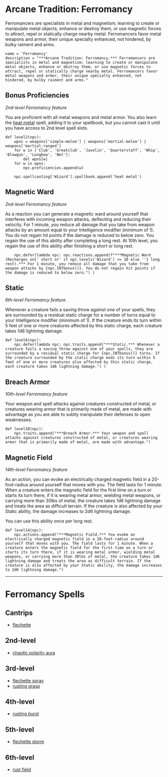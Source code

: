 # Arcane Tradition: Ferromancy
Ferromancers are specialists in metal and magnetism; learning to create or manipulate metal objects, enhance or destroy them, or use magnetic forces to attract, repel or statically charge nearby metal. Ferromancers favor metal weapons and armor, their unique specialty enhanced, not hindered, by bulky raiment and arms.

```
name = 'Ferromancy'
description = "***Arcane Tradition: Ferromancy.*** Ferromancers are specialists in metal and magnetism; learning to create or manipulate metal objects, enhance or destroy them, or use magnetic forces to attract, repel or statically charge nearby metal. Ferromancers favor metal weapons and armor, their unique specialty enhanced, not hindered, by bulky raiment and arms."
```

## Bonus Proficiencies
*2nd-level Ferromancy feature*

You are proficient with all metal weapons and metal armor. You also learn the [heat metal](../../Magic/Spells/heat-metal.md) spell, adding it to your spellbook, but you cannot cast it until you have access to 2nd level spell slots.

```
def level2(npc):
    wpns = weapons['simple-melee'] | weapons['martial-melee'] | weapons['martial-ranged']
    for w in ['Club', 'Greatclub', 'Javelin', 'Quarterstaff', 'Whip', 'Blowgun', 'Longbow', 'Net']:
        del wpns[w]
    for w in wpns:
        npc.proficiencies.append(w)

    npc.spellcasting['Wizard'].spellbook.append('heat metal')
```

## Magnetic Ward
*2nd-level Ferromancy feature*

As a reaction you can generate a magnetic ward around yourself that interferes with incoming weapon attacks, deflecting and reducing their velocity. For 1 minute, you reduce all damage that you take from weapon attacks by an amount equal to your Intelligence modifier (minimum of 1). You do not regain hit points if the damage is reduced to below zero. You regain the use of this ability after completing a long rest. At 10th level, you regain the use of this ability after finishing a short or long rest.

```
    npc.defer(lambda npc: npc.reactions.append(f"***Magnetic Ward (Recharges on{' short or' if npc.levels('Wizard') >= 10 else ''} long rest).*** For 1 minute, you reduce all damage that you take from weapon attacks by {npc.INTbonus()}. You do not regain hit points if the damage is reduced to below zero.") )
```

## Static
*6th-level Ferromancy feature*

Whenever a creature fails a saving throw against one of your spells, they are surrounded by a residual static charge for a number of turns equal to your Intelligence modifier (minimum of 1). If the creature ends its turn within 5 feet of one or more creatures affected by this static charge, each creature takes 1d6 lightning damage.

```
def level6(npc):
    npc.defer(lambda npc: npc.traits.append("***Static.*** Whenever a creature fails a saving throw against one of your spells, they are surrounded by a residual static charge for {npc.INTbonus()} turns. If the creature surrounded by the static charge ends its turn within 5 feet of one or more creatures also affected by this static charge, each creature takes 1d6 lightning damage.") )
```

## Breach Armor
*10th-level Ferromancy feature*

Your weapon and spell attacks against creatures constructed of metal, or creatures wearing armor that is primarily made of metal, are made with advantage as you are able to subtly manipulate their defenses to open weaknesses.

```
def level10(npc):
    npc.traits.append("***Breach Armor.*** Your weapon and spell attacks against creatures constructed of metal, or creatures wearing armor that is primarily made of metal, are made with advantage.")
```

## Magnetic Field
*14th-level Ferromancy feature*

As an action, you can evoke an electrically charged magnetic field in a 20-foot-radius around yourself that moves with you. The field lasts for 1 minute. When a creature enters the magnetic field for the first time on a turn or starts its turn there, if it is wearing metal armor, wielding metal weapons, or carrying more than 30lbs of metal, the creature takes 1d6 lightning damage and treats the area as difficult terrain. If the creature is also affected by your Static ability, the damage increases to 2d6 lightning damage.

You can use this ability once per long rest.

```
def level14(npc):
    npc.actions.append("***Magnetic Field.*** You evoke an electrically charged magnetic field in a 20-foot-radius around yourself that moves with you. The field lasts for 1 minute. When a creature enters the magnetic field for the first time on a turn or starts its turn there, if it is wearing metal armor, wielding metal weapons, or carrying more than 30lbs of metal, the creature takes 1d6 lightning damage and treats the area as difficult terrain. If the creature is also affected by your Static ability, the damage increases to 2d6 lightning damage.")
```

---

# Ferromancy Spells

## Cantrips
* [flechette](../../Magic/Spells/flechette.md)

## 2nd-level
* [chaotic polarity aura](../../Magic/Spells/chaotic-polarity-aura.md)

## 3rd-level
* [flechette spray](../../Magic/Spells/flechette-spray.md)
* [rusting grasp](../../Magic/Spells/rusting-grasp.md)

## 4th-level
* [rusting burst](../../Magic/Spells/rusting-burst.md)

## 5th-level
* [flechette storm](../../Magic/Spells/flechette-storm.md)

## 6th-level
* [rust field](../../Magic/Spells/rust-field.md)

